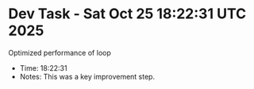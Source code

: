 # Dev Task - Sat Oct 25 18:22:31 UTC 2025
Optimized performance of loop
- Time: 18:22:31
- Notes: This was a key improvement step.
